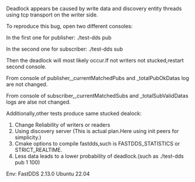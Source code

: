 Deadlock appears be caused by write data and discovery entity threads using tcp transport on the writer side.

To reproduce this bug, open two different consoles:

In the first one for publisher: ./test-dds pub

In the second one for subscriber: ./test-dds sub

Then the deadlock will most likely occur.If not writers not stucked,restart second console.

From console of publisher,_currentMatchedPubs and _totalPubOkDatas log are not changed.

From console of subscriber,_currentMatchedSubs and _totalSubValidDatas logs are alse not changed.

Additionally,other tests produce same stucked dealock:
1. Change Reliability of writers or readers
2. Using discovery server (This is actual plan.Here using init peers for simplicity.)
3. Cmake options to compile fastdds,such is FASTDDS_STATISTICS or STRICT_REALTIME.
4. Less data leads to a lower probability of deadlock.(such as ./test-dds pub 1 100)

Env:
FastDDS 2.13.0
Ubuntu 22.04
